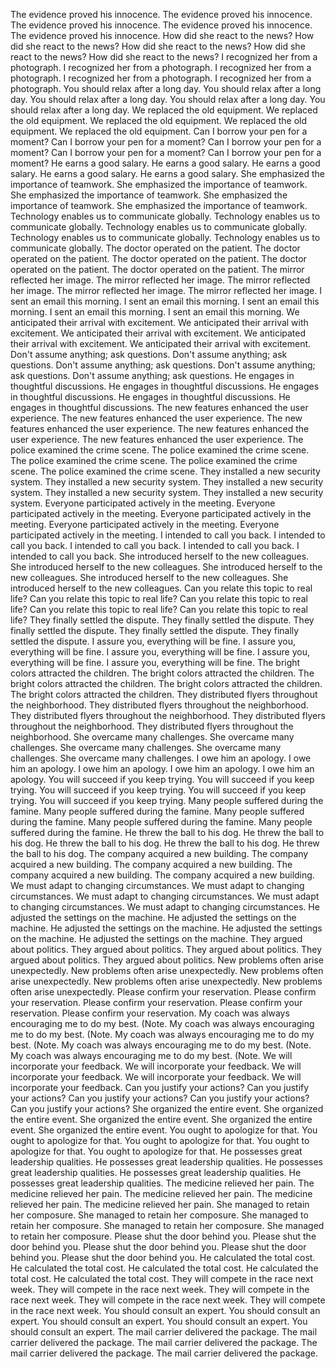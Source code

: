 The evidence proved his innocence.
The evidence proved his innocence.
The evidence proved his innocence.
The evidence proved his innocence.
The evidence proved his innocence.
How did she react to the news?
How did she react to the news?
How did she react to the news?
How did she react to the news?
How did she react to the news?
I recognized her from a photograph.
I recognized her from a photograph.
I recognized her from a photograph.
I recognized her from a photograph.
I recognized her from a photograph.
You should relax after a long day.
You should relax after a long day.
You should relax after a long day.
You should relax after a long day.
You should relax after a long day.
We replaced the old equipment.
We replaced the old equipment.
We replaced the old equipment.
We replaced the old equipment.
We replaced the old equipment.
Can I borrow your pen for a moment?
Can I borrow your pen for a moment?
Can I borrow your pen for a moment?
Can I borrow your pen for a moment?
Can I borrow your pen for a moment?
He earns a good salary.
He earns a good salary.
He earns a good salary.
He earns a good salary.
He earns a good salary.
She emphasized the importance of teamwork.
She emphasized the importance of teamwork.
She emphasized the importance of teamwork.
She emphasized the importance of teamwork.
She emphasized the importance of teamwork.
Technology enables us to communicate globally.
Technology enables us to communicate globally.
Technology enables us to communicate globally.
Technology enables us to communicate globally.
Technology enables us to communicate globally.
The doctor operated on the patient.
The doctor operated on the patient.
The doctor operated on the patient.
The doctor operated on the patient.
The doctor operated on the patient.
The mirror reflected her image.
The mirror reflected her image.
The mirror reflected her image.
The mirror reflected her image.
The mirror reflected her image.
I sent an email this morning.
I sent an email this morning.
I sent an email this morning.
I sent an email this morning.
I sent an email this morning.
We anticipated their arrival with excitement.
We anticipated their arrival with excitement.
We anticipated their arrival with excitement.
We anticipated their arrival with excitement.
We anticipated their arrival with excitement.
Don't assume anything; ask questions.
Don't assume anything; ask questions.
Don't assume anything; ask questions.
Don't assume anything; ask questions.
Don't assume anything; ask questions.
He engages in thoughtful discussions.
He engages in thoughtful discussions.
He engages in thoughtful discussions.
He engages in thoughtful discussions.
He engages in thoughtful discussions.
The new features enhanced the user experience.
The new features enhanced the user experience.
The new features enhanced the user experience.
The new features enhanced the user experience.
The new features enhanced the user experience.
The police examined the crime scene.
The police examined the crime scene.
The police examined the crime scene.
The police examined the crime scene.
The police examined the crime scene.
They installed a new security system.
They installed a new security system.
They installed a new security system.
They installed a new security system.
They installed a new security system.
Everyone participated actively in the meeting.
Everyone participated actively in the meeting.
Everyone participated actively in the meeting.
Everyone participated actively in the meeting.
Everyone participated actively in the meeting.
I intended to call you back.
I intended to call you back.
I intended to call you back.
I intended to call you back.
I intended to call you back.
She introduced herself to the new colleagues.
She introduced herself to the new colleagues.
She introduced herself to the new colleagues.
She introduced herself to the new colleagues.
She introduced herself to the new colleagues.
Can you relate this topic to real life?
Can you relate this topic to real life?
Can you relate this topic to real life?
Can you relate this topic to real life?
Can you relate this topic to real life?
They finally settled the dispute.
They finally settled the dispute.
They finally settled the dispute.
They finally settled the dispute.
They finally settled the dispute.
I assure you, everything will be fine.
I assure you, everything will be fine.
I assure you, everything will be fine.
I assure you, everything will be fine.
I assure you, everything will be fine.
The bright colors attracted the children.
The bright colors attracted the children.
The bright colors attracted the children.
The bright colors attracted the children.
The bright colors attracted the children.
They distributed flyers throughout the neighborhood.
They distributed flyers throughout the neighborhood.
They distributed flyers throughout the neighborhood.
They distributed flyers throughout the neighborhood.
They distributed flyers throughout the neighborhood.
She overcame many challenges.
She overcame many challenges.
She overcame many challenges.
She overcame many challenges.
She overcame many challenges.
I owe him an apology.
I owe him an apology.
I owe him an apology.
I owe him an apology.
I owe him an apology.
You will succeed if you keep trying.
You will succeed if you keep trying.
You will succeed if you keep trying.
You will succeed if you keep trying.
You will succeed if you keep trying.
Many people suffered during the famine.
Many people suffered during the famine.
Many people suffered during the famine.
Many people suffered during the famine.
Many people suffered during the famine.
He threw the ball to his dog.
He threw the ball to his dog.
He threw the ball to his dog.
He threw the ball to his dog.
He threw the ball to his dog.
The company acquired a new building.
The company acquired a new building.
The company acquired a new building.
The company acquired a new building.
The company acquired a new building.
We must adapt to changing circumstances.
We must adapt to changing circumstances.
We must adapt to changing circumstances.
We must adapt to changing circumstances.
We must adapt to changing circumstances.
He adjusted the settings on the machine.
He adjusted the settings on the machine.
He adjusted the settings on the machine.
He adjusted the settings on the machine.
He adjusted the settings on the machine.
They argued about politics.
They argued about politics.
They argued about politics.
They argued about politics.
They argued about politics.
New problems often arise unexpectedly.
New problems often arise unexpectedly.
New problems often arise unexpectedly.
New problems often arise unexpectedly.
New problems often arise unexpectedly.
Please confirm your reservation.
Please confirm your reservation.
Please confirm your reservation.
Please confirm your reservation.
Please confirm your reservation.
My coach was always encouraging me to do my best. (Note.
My coach was always encouraging me to do my best. (Note.
My coach was always encouraging me to do my best. (Note.
My coach was always encouraging me to do my best. (Note.
My coach was always encouraging me to do my best. (Note.
We will incorporate your feedback.
We will incorporate your feedback.
We will incorporate your feedback.
We will incorporate your feedback.
We will incorporate your feedback.
Can you justify your actions?
Can you justify your actions?
Can you justify your actions?
Can you justify your actions?
Can you justify your actions?
She organized the entire event.
She organized the entire event.
She organized the entire event.
She organized the entire event.
She organized the entire event.
You ought to apologize for that.
You ought to apologize for that.
You ought to apologize for that.
You ought to apologize for that.
You ought to apologize for that.
He possesses great leadership qualities.
He possesses great leadership qualities.
He possesses great leadership qualities.
He possesses great leadership qualities.
He possesses great leadership qualities.
The medicine relieved her pain.
The medicine relieved her pain.
The medicine relieved her pain.
The medicine relieved her pain.
The medicine relieved her pain.
She managed to retain her composure.
She managed to retain her composure.
She managed to retain her composure.
She managed to retain her composure.
She managed to retain her composure.
Please shut the door behind you.
Please shut the door behind you.
Please shut the door behind you.
Please shut the door behind you.
Please shut the door behind you.
He calculated the total cost.
He calculated the total cost.
He calculated the total cost.
He calculated the total cost.
He calculated the total cost.
They will compete in the race next week.
They will compete in the race next week.
They will compete in the race next week.
They will compete in the race next week.
They will compete in the race next week.
You should consult an expert.
You should consult an expert.
You should consult an expert.
You should consult an expert.
You should consult an expert.
The mail carrier delivered the package.
The mail carrier delivered the package.
The mail carrier delivered the package.
The mail carrier delivered the package.
The mail carrier delivered the package.
